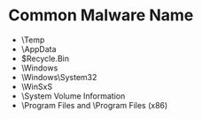# Common Malware Name

- \Temp
- \AppData
- \$Recycle.Bin
- \Windows
- \Windows\System32
- \WinSxS
- \System Volume Information
- \Program Files and \Program Files (x86)
